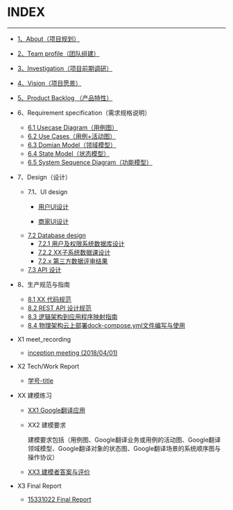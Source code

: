 # INDEX


----------


- [1、About（项目规划）](https://github.com/Meal-Order-System/DashBoard/blob/master/teamwork/About.md)

- [2、Team profile（团队组建）](https://github.com/Meal-Order-System/DashBoard/blob/master/teamwork/Team_Profile.md)

- [3、Investigation（项目前期调研）](https://github.com/Meal-Order-System/DashBoard/blob/master/teamwork/Investigation.md)

- [4、Vision（项目愿景）](https://github.com/Meal-Order-System/DashBoard/blob/master/teamwork/Vision.md)

- [5、Product Backlog （产品特性）](https://github.com/Meal-Order-System/DashBoard/blob/master/teamwork/Product_Backlog.md)

- 6、Requirement specification（需求规格说明）
  - [6.1 Usecase Diagram（用例图）](https://github.com/Meal-Order-System/DashBoard/blob/master/teamwork/Requirement_Specification.md)
  - [6.2 Use Cases（用例+活动图）](https://github.com/Meal-Order-System/DashBoard/blob/master/teamwork/6.2_Use_Case.md)
  - [6.3 Domian Model（领域模型）](https://github.com/Meal-Order-System/DashBoard/blob/master/teamwork/img/domain.PNG)
  - [6.4 State Model（状态模型）](https://github.com/Meal-Order-System/DashBoard/blob/master/teamwork/img/uml_state.PNG)
  - [6.5 System Sequence Diagram（功能模型）](https://github.com/Meal-Order-System/DashBoard/blob/master/teamwork/6.5_SSD_Team_Report.md)


- 7、Design（设计）
  - 7.1、UI design
    - [用户UI设计](https://github.com/Meal-Order-System/DashBoard/blob/master/teamwork/img/UI_user_flow.png)

    - [商家UI设计](https://github.com/Meal-Order-System/DashBoard/blob/master/teamwork/img/UI_STOREOWNER_FLOW.png)
  - [7.2 Database design](https://github.com/Meal-Order-System/DashBoard/blob/master/teamwork/DatabaseDesign.md)
     - [7.2.1 用户及权限系统数据库设计]()
     - [7.2.2 XX子系统数据课设计]()
     - [7.2.x 第三方数据评审结果]()
  - [7.3 API 设计](https://mealordersystem.docs.apiary.io)
      
- 8、生产规范与指南
  - [8.1 XX 代码规范](https://github.com/Meal-Order-System/DashBoard/blob/master/teamwork/Code_Style_Specification.md)
  - [8.2 REST API 设计规范](https://github.com/Meal-Order-System/DashBoard/blob/master/teamwork/REST_API_%E8%AE%BE%E8%AE%A1%E8%A7%84%E8%8C%83.md)
  - [8.3 逻辑架构到应用程序映射指南](https://github.com/Meal-Order-System/DashBoard/blob/master/teamwork/8.3逻辑架构到应用程序映射指南.md)
  - [8.4 物理架构云上部署dock-compose.yml文件编写与使用]()

- X1 meet_recording
  - [inception meeting (2018/04/01)](https://github.com/Meal-Order-System/DashBoard/blob/master/teamwork/X1_meeting_record.md)

- X2 Tech/Work Report
  - [学号-title](https://github.com/Meal-Order-System/DashBoard/blob/master/teamwork/X2_Tech-Work_Report.md)

- XX 建模练习
  
  - [XX1 Google翻译应用](https://github.com/Meal-Order-System/DashBoard/blob/master/teamwork/XX1-Google%E7%BF%BB%E8%AF%91App%E4%B8%9A%E5%8A%A1%E6%8F%8F%E8%BF%B0.pdf)
  - XX2 建模要求
  
    建模要求包括（用例图、Google翻译业务或用例的活动图、Google翻译领域模型、Google翻译对象的状态图、Google翻译场景的系统顺序图与操作协议）
  - [XX3 建模者答案与评价](https://github.com/Meal-Order-System/DashBoard/blob/master/teamwork/XX3_%E5%BB%BA%E6%A8%A1%E8%80%85%E7%AD%94%E6%A1%88%E4%B8%8E%E8%AF%84%E4%BB%B7.md)

- X3 Final Report
  - [15331022 Final Report](https://blog.csdn.net/cjl707408282/article/details/80868669)
